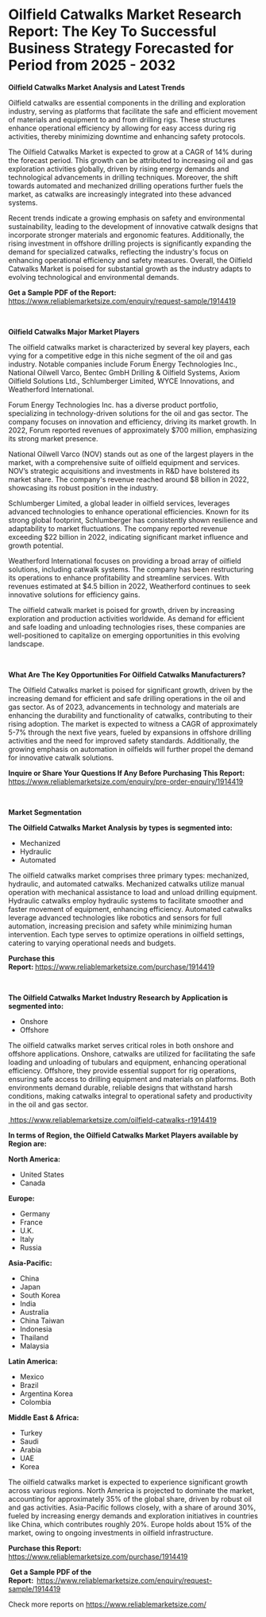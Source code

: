 <p><h1>Oilfield Catwalks Market Research Report: The Key To Successful Business Strategy Forecasted for Period from 2025 - 2032</h1></p><p><strong>Oilfield Catwalks Market Analysis and Latest Trends</strong></p>
<p><p>Oilfield catwalks are essential components in the drilling and exploration industry, serving as platforms that facilitate the safe and efficient movement of materials and equipment to and from drilling rigs. These structures enhance operational efficiency by allowing for easy access during rig activities, thereby minimizing downtime and enhancing safety protocols.</p><p>The Oilfield Catwalks Market is expected to grow at a CAGR of 14% during the forecast period. This growth can be attributed to increasing oil and gas exploration activities globally, driven by rising energy demands and technological advancements in drilling techniques. Moreover, the shift towards automated and mechanized drilling operations further fuels the market, as catwalks are increasingly integrated into these advanced systems.</p><p>Recent trends indicate a growing emphasis on safety and environmental sustainability, leading to the development of innovative catwalk designs that incorporate stronger materials and ergonomic features. Additionally, the rising investment in offshore drilling projects is significantly expanding the demand for specialized catwalks, reflecting the industry's focus on enhancing operational efficiency and safety measures. Overall, the Oilfield Catwalks Market is poised for substantial growth as the industry adapts to evolving technological and environmental demands.</p></p>
<p><strong>Get a Sample PDF of the Report:&nbsp;</strong> <a href="https://www.reliablemarketsize.com/enquiry/request-sample/1914419?utm_campaign=2303&utm_medium=2&utm_source=Github&utm_content=ia&utm_term=14022025&utm_id=oilfield-catwalks">https://www.reliablemarketsize.com/enquiry/request-sample/1914419</a></p>
<p>&nbsp;</p>
<p><strong>Oilfield Catwalks Major Market Players</strong></p>
<p><p>The oilfield catwalks market is characterized by several key players, each vying for a competitive edge in this niche segment of the oil and gas industry. Notable companies include Forum Energy Technologies Inc., National Oilwell Varco, Bentec GmbH Drilling & Oilfield Systems, Axiom Oilfield Solutions Ltd., Schlumberger Limited, WYCE Innovations, and Weatherford International.</p><p>Forum Energy Technologies Inc. has a diverse product portfolio, specializing in technology-driven solutions for the oil and gas sector. The company focuses on innovation and efficiency, driving its market growth. In 2022, Forum reported revenues of approximately $700 million, emphasizing its strong market presence.</p><p>National Oilwell Varco (NOV) stands out as one of the largest players in the market, with a comprehensive suite of oilfield equipment and services. NOV’s strategic acquisitions and investments in R&D have bolstered its market share. The company's revenue reached around $8 billion in 2022, showcasing its robust position in the industry.</p><p>Schlumberger Limited, a global leader in oilfield services, leverages advanced technologies to enhance operational efficiencies. Known for its strong global footprint, Schlumberger has consistently shown resilience and adaptability to market fluctuations. The company reported revenue exceeding $22 billion in 2022, indicating significant market influence and growth potential.</p><p>Weatherford International focuses on providing a broad array of oilfield solutions, including catwalk systems. The company has been restructuring its operations to enhance profitability and streamline services. With revenues estimated at $4.5 billion in 2022, Weatherford continues to seek innovative solutions for efficiency gains.</p><p>The oilfield catwalk market is poised for growth, driven by increasing exploration and production activities worldwide. As demand for efficient and safe loading and unloading technologies rises, these companies are well-positioned to capitalize on emerging opportunities in this evolving landscape.</p></p>
<p>&nbsp;</p>
<p><strong>What Are The Key Opportunities For Oilfield Catwalks Manufacturers?</strong></p>
<p><p>The Oilfield Catwalks market is poised for significant growth, driven by the increasing demand for efficient and safe drilling operations in the oil and gas sector. As of 2023, advancements in technology and materials are enhancing the durability and functionality of catwalks, contributing to their rising adoption. The market is expected to witness a CAGR of approximately 5-7% through the next five years, fueled by expansions in offshore drilling activities and the need for improved safety standards. Additionally, the growing emphasis on automation in oilfields will further propel the demand for innovative catwalk solutions.</p></p>
<p><strong>Inquire or Share Your Questions If Any Before Purchasing This Report:</strong> <a href="https://www.reliablemarketsize.com/enquiry/pre-order-enquiry/1914419?utm_campaign=2303&utm_medium=2&utm_source=Github&utm_content=ia&utm_term=14022025&utm_id=oilfield-catwalks">https://www.reliablemarketsize.com/enquiry/pre-order-enquiry/1914419</a></p>
<p>&nbsp;</p>
<p><strong>Market Segmentation</strong></p>
<p><strong>The Oilfield Catwalks Market Analysis by types is segmented into:</strong></p>
<p><ul><li>Mechanized</li><li>Hydraulic</li><li>Automated</li></ul></p>
<p><p>The oilfield catwalks market comprises three primary types: mechanized, hydraulic, and automated catwalks. Mechanized catwalks utilize manual operation with mechanical assistance to load and unload drilling equipment. Hydraulic catwalks employ hydraulic systems to facilitate smoother and faster movement of equipment, enhancing efficiency. Automated catwalks leverage advanced technologies like robotics and sensors for full automation, increasing precision and safety while minimizing human intervention. Each type serves to optimize operations in oilfield settings, catering to varying operational needs and budgets.</p></p>
<p><strong>Purchase this Report:&nbsp;</strong><a href="https://www.reliablemarketsize.com/purchase/1914419?utm_campaign=2303&utm_medium=2&utm_source=Github&utm_content=ia&utm_term=14022025&utm_id=oilfield-catwalks">https://www.reliablemarketsize.com/purchase/1914419</a></p>
<p>&nbsp;</p>
<p><strong>The Oilfield Catwalks Market Industry Research by Application is segmented into:</strong></p>
<p><ul><li>Onshore</li><li>Offshore</li></ul></p>
<p><p>The oilfield catwalks market serves critical roles in both onshore and offshore applications. Onshore, catwalks are utilized for facilitating the safe loading and unloading of tubulars and equipment, enhancing operational efficiency. Offshore, they provide essential support for rig operations, ensuring safe access to drilling equipment and materials on platforms. Both environments demand durable, reliable designs that withstand harsh conditions, making catwalks integral to operational safety and productivity in the oil and gas sector.</p></p>
<p><a href="https://www.reliablemarketsize.com/oilfield-catwalks-r1914419?utm_campaign=2303&utm_medium=2&utm_source=Github&utm_content=ia&utm_term=14022025&utm_id=oilfield-catwalks">&nbsp;https://www.reliablemarketsize.com/oilfield-catwalks-r1914419</a></p>
<p><strong>In terms of Region, the Oilfield Catwalks Market Players available by Region are:</strong></p>
<p>
    <p> <strong> North America: </strong>
        <ul>
            <li>United States</li>
            <li>Canada</li>
        </ul>
        </p> 
    <p> <strong> Europe: </strong>
        <ul>
            <li>Germany</li>
            <li>France</li>
            <li>U.K.</li>
            <li>Italy</li>
            <li>Russia</li>
        </ul>
        </p> 
    <p> <strong> Asia-Pacific: </strong>
        <ul>
            <li>China</li>
            <li>Japan</li>
            <li>South Korea</li>
            <li>India</li>
            <li>Australia</li>
            <li>China Taiwan</li>
            <li>Indonesia</li>
            <li>Thailand</li>
            <li>Malaysia</li>
        </ul>
        </p> 
    <p> <strong> Latin America: </strong>
        <ul>
            <li>Mexico</li>
            <li>Brazil</li>
            <li>Argentina Korea</li>
            <li>Colombia</li>
        </ul>
        </p> 
    <p> <strong> Middle East & Africa: </strong>
        <ul>
            <li>Turkey</li>
            <li>Saudi</li>
            <li>Arabia</li>
            <li>UAE</li>
            <li>Korea</li>
        </ul>
    </p>
    </p>
<p><p>The oilfield catwalks market is expected to experience significant growth across various regions. North America is projected to dominate the market, accounting for approximately 35% of the global share, driven by robust oil and gas activities. Asia-Pacific follows closely, with a share of around 30%, fueled by increasing energy demands and exploration initiatives in countries like China, which contributes roughly 20%. Europe holds about 15% of the market, owing to ongoing investments in oilfield infrastructure.</p></p>
<p><strong>Purchase this Report: </strong><a href="https://www.reliablemarketsize.com/purchase/1914419?utm_campaign=2303&utm_medium=2&utm_source=Github&utm_content=ia&utm_term=14022025&utm_id=oilfield-catwalks">https://www.reliablemarketsize.com/purchase/1914419</a></p>
<p>&nbsp;<strong>Get a Sample PDF of the Report:&nbsp;&nbsp;</strong><a href="https://www.reliablemarketsize.com/enquiry/request-sample/1914419?utm_campaign=2303&utm_medium=2&utm_source=Github&utm_content=ia&utm_term=14022025&utm_id=oilfield-catwalks">https://www.reliablemarketsize.com/enquiry/request-sample/1914419</a></p>
<p><strong></strong></p>
<p>Check more reports on <a href="https://www.reliablemarketsize.com/?utm_campaign=2303&utm_medium=2&utm_source=Github&utm_content=ia&utm_term=14022025&utm_id=oilfield-catwalks">https://www.reliablemarketsize.com/</a></p>